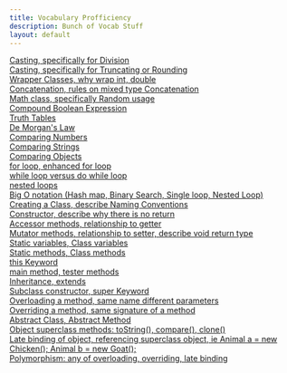 ```yaml
---
title: Vocabulary Profficiency
description: Bunch of Vocab Stuff
layout: default
---
```


[Casting, specifically for Division]() <br>
[Casting, specifically for Truncating or Rounding]() <br>
[Wrapper Classes, why wrap int, double]() <br>
[Concatenation, rules on mixed type Concatenation]() <br>
[Math class, specifically Random usage]() <br>
[Compound Boolean Expression]() <br>
[Truth Tables]() <br>
[De Morgan's Law]() <br>
[Comparing Numbers]() <br>
[Comparing Strings]() <br>
[Comparing Objects]() <br>
[for loop, enhanced for loop]() <br>
[while loop versus do while loop]() <br>
[nested loops]() <br>
[Big O notation (Hash map, Binary Search, Single loop, Nested Loop)]() <br>
[Creating a Class, describe Naming Conventions]() <br>
[Constructor, describe why there is no return]() <br>
[Accessor methods, relationship to getter]() <br>
[Mutator methods, relationship to setter, describe void return type]() <br>
[Static variables, Class variables]() <br>
[Static methods, Class methods]() <br>
[this Keyword]() <br>
[main method, tester methods]() <br>
[Inheritance, extends]() <br>
[Subclass constructor, super Keyword]() <br>
[Overloading a method, same name different parameters]() <br>
[Overriding a method, same signature of a method]() <br>
[Abstract Class, Abstract Method]() <br>
[Object superclass methods: toString(), compare(), clone()]() <br>
[Late binding of object, referencing superclass object, ie Animal a = new Chicken(); Animal b = new Goat();]() <br>
[Polymorphism: any of overloading, overriding, late binding]() <br>
